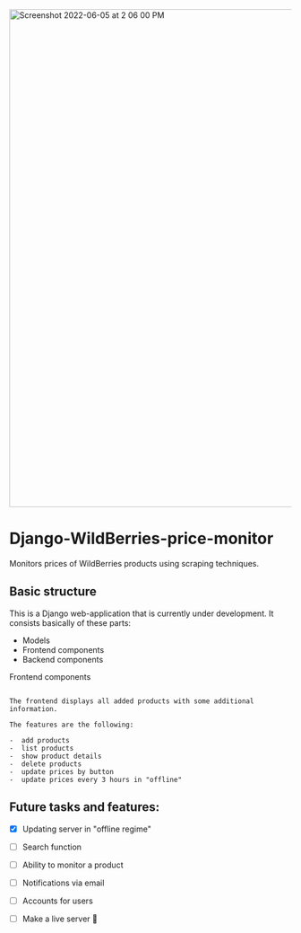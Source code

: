 <img width="887" alt="Screenshot 2022-06-05 at 2 06 00 PM" src="https://user-images.githubusercontent.com/70976550/172663246-6493b0a7-e269-48bf-a675-426c3442ea25.png">

Django-WildBerries-price-monitor
===========================

Monitors prices of WildBerries products using scraping techniques.

Basic structure
---------------

This is a Django web-application that is currently under development. It
consists basically of these parts:

-  Models
-  Frontend components
-  Backend components


Frontend components
~~~~~~~~~~~~~~~~~~~

The frontend displays all added products with some additional
information.

The features are the following:

-  add products
-  list products
-  show product details
-  delete products
-  update prices by button
-  update prices every 3 hours in "offline"
~~~~~~~~~~~~~~~~~~~~~~~~~~~~~~~~~~~~~~~
Future tasks and features:
-------------------
- [x] Updating server in "offline regime"
- [ ] Search function
- [ ] Ability to monitor a product
- [ ] Notifications via email
- [ ] Accounts for users
- [ ] Make a live server :tada:

